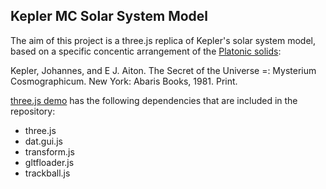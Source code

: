 Kepler MC Solar System Model
----------------------------------------------------------------------------------
The aim of this project is a three.js replica of Kepler's solar system model, based on a specific concentic arrangement of the [Platonic solids](https://en.wikipedia.org/wiki/Platonic_solid):

Kepler, Johannes, and E J. Aiton. The Secret of the Universe =: Mysterium Cosmographicum. New York: Abaris Books, 1981. Print.

[three.js demo](http://13.91.141.66/) has the following dependencies that are included in the repository:

 * three.js
 * dat.gui.js
 * transform.js
 * gltfloader.js
 * trackball.js

